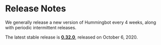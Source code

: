 # Release Notes

We generally release a new version of Hummingbot every 4 weeks, along with periodic intermittent releases.

The latest stable release is **[0.32.0](/release-notes/0.32.0)**, released on October 6, 2020.